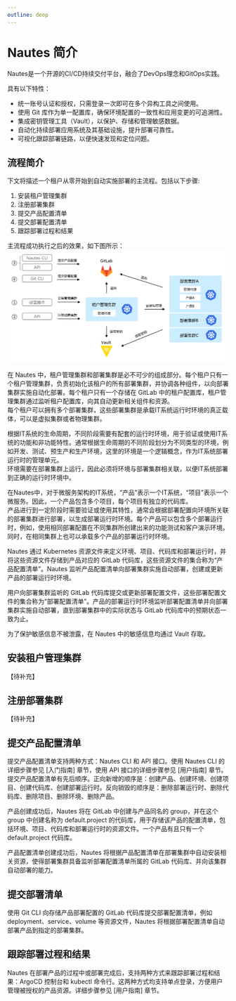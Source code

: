 ```yaml
---
outline: deep
---
```

# Nautes 简介
Nautes是一个开源的CI/CD持续交付平台，融合了DevOps理念和GitOps实践。

具有以下特性：
- 统一账号认证和授权，只需登录一次即可在多个异构工具之间使用。
- 使用 Git 库作为单一配置库，确保环境配置的一致性和应用变更的可追溯性。
- 集成密钥管理工具（Vault），以保护、存储和管理敏感数据。
- 自动化持续部署应用系统及其基础设施，提升部署可靠性。
- 可视化跟踪部署链路，以便快速发现和定位问题。

## 流程简介
下文将描述一个租户从零开始到自动实施部署的主流程。包括以下步骤:
1. 安装租户管理集群
2. 注册部署集群
3. 提交产品配置清单
4. 提交部署配置清单
5. 跟踪部署过程和结果

主流程成功执行之后的效果，如下图所示：
![directive syntax graph](./../images/user-guide-overview-1.png)

在 Nautes 中，租户管理集群和部署集群是必不可少的组成部分。每个租户只有一个租户管理集群，负责初始化该租户的所有部署集群，并协调各种组件，以向部署集群实施自动化部署。每个租户只有一个存储在 GitLab 中的租户配置库，租户管理集群通过监听租户配置库，向其自动更新相关组件和资源。  
每个租户可以拥有多个部署集群，这些部署集群是承载IT系统运行时环境的真正载体，可以是虚拟集群或者物理集群。  

根据IT系统的生命周期，不同阶段需要有配套的运行时环境，用于验证或使用IT系统的功能和非功能特性。通常根据生命周期的不同阶段划分为不同类型的环境，例如开发、测试、预生产和生产环境，这里的环境是一个逻辑概念，作为IT系统部署运行时的管理单元。  
环境需要在部署集群上运行，因此必须将环境与部署集群相关联，以便IT系统部署到正确的运行时环境中。  

在Nautes中，对于微服务架构的IT系统，“产品”表示一个IT系统，“项目”表示一个微服务。因此，一个产品包含多个项目，每个项目有独立的代码库。  
产品进行到一定阶段时需要验证或使用其特性，通常会根据部署配置向环境所关联的部署集群进行部署，以生成部署运行时环境。每个产品可以包含多个部署运行时，例如，使用相同部署配置在不同集群所创建出来的功能测试和客户演示环境。同时，在相同集群上也可以承载多个产品的部署运行时环境。    

Nautes 通过 Kubernetes 资源文件来定义环境、项目、代码库和部署运行时，并将这些资源文件存储到产品对应的 GitLab 代码库，这些资源文件的集合称为“产品配置清单”。Nautes 监听产品配置清单向部署集群实施自动部署，创建或更新产品的部署运行时环境。  

用户向部署集群监听的 GitLab 代码库提交或更新部署配置文件，这些部署配置文件的集合称为“部署配置清单”。产品的部署运行时环境监听部署配置清单并向部署集群实施自动部署，直到部署集群中的实际状态与 GitLab 代码库中的预期状态一致为止。  

为了保护敏感信息不被泄露，在 Nautes 中的敏感信息均通过 Vault 存取。    

## 安装租户管理集群
【待补充】

## 注册部署集群
【待补充】

## 提交产品配置清单
提交产品配置清单支持两种方式：Nautes CLI 和 API 接口。使用 Nautes CLI 的详细步骤参见 [入门指南] 章节，使用 API 接口的详细步骤参见 [用户指南] 章节。  
提交产品配置清单有先后顺序。正向新增的顺序是：创建产品、创建环境、创建项目、创建代码库、创建部署运行时。反向销毁的顺序是：删除部署运行时、删除代码库、删除项目、删除环境、删除产品。  

产品创建成功后，Nautes 将在 GitLab 中创建与产品同名的 group，并在这个 group 中创建名称为 default.project 的代码库，用于存储该产品的配置清单，包括环境、项目、代码库和部署运行时的资源文件。一个产品有且只有一个 default.project 代码库。  

产品配置清单创建成功后，Nautes 将根据产品配置清单在部署集群中自动安装相关资源，使得部署集群具备监听部署配置清单所属的 GitLab 代码库、并向该集群自动部署的能力。

## 提交部署清单 
使用 Git CLI 向存储产品部署配置的 GitLab 代码库提交部署配置清单，例如 deployment、service、volume 等资源文件，Nautes 将根据部署配置清单自动部署产品到指定的部署集群。

## 跟踪部署过程和结果  
Nautes 在部署产品的过程中或部署完成后，支持两种方式来跟踪部署过程和结果：ArgoCD 控制台和 kubectl 命令行。这两种方式均支持单点登录，方便用户管理被授权的产品资源。详细步骤参见 [用户指南] 章节。